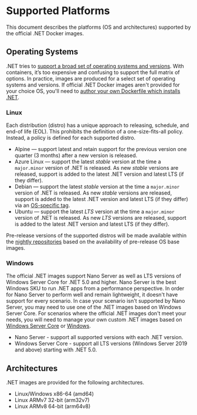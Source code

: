 # Supported Platforms

This document describes the platforms (OS and architectures) supported by the official .NET Docker images.

## Operating Systems

.NET tries to [support a broad set of operating systems and versions](https://github.com/dotnet/core/blob/master/os-lifecycle-policy.md). With containers, it’s too expensive and confusing to support the full matrix of options. In practice, images are produced for a select set of operating systems and versions. If official .NET Docker images aren't provided for your choice OS, you'll need to [author your own Dockerfile which installs .NET](scenarios/installing-dotnet.md).

### Linux

Each distribution (distro) has a unique approach to releasing, schedule, and end-of life (EOL). This prohibits the definition of a one-size-fits-all policy. Instead, a policy is defined for each supported distro.

- Alpine — support latest and retain support for the previous version one quarter (3 months) after a new version is released.
- Azure Linux — support the latest *stable* version at the time a `major.minor` version of .NET is released. As new *stable* versions are released, support is added to the latest .NET version and latest LTS (if they differ).
- Debian — support the latest *stable* version at the time a `major.minor` version of .NET is released. As new *stable* versions are released, support is added to the latest .NET version and latest LTS (if they differ) via an [OS-specific tag](supported-tags.md#os-tags-and-base-image-updates).
- Ubuntu — support the latest *LTS* version at the time a `major.minor` version of .NET is released. As new *LTS* versions are released, support is added to the latest .NET version and latest LTS (if they differ).

Pre-release versions of the supported distros will be made available within the [nightly repositories](https://github.com/dotnet/dotnet-docker/blob/nightly/README.md) based on the availability of pre-release OS base images.

### Windows

The official .NET images support Nano Server as well as LTS versions of Windows Server Core for .NET 5.0 and higher. Nano Server is the best Windows SKU to run .NET apps from a performance perspective. In order for Nano Server to perform well and remain lightweight, it doesn't have support for every scenario. In case your scenario isn't supported by Nano Server, you may need to use one of the .NET images based on Windows Server Core. For scenarios where the official .NET images don't meet your needs, you will need to manage your own custom .NET images based on [Windows Server Core](https://hub.docker.com/_/microsoft-windows-servercore) or [Windows](https://hub.docker.com/_/microsoft-windows).

- Nano Server - support all supported versions with each .NET version.
- Windows Server Core - support all LTS versions (Windows Server 2019 and above) starting with .NET 5.0.

## Architectures

.NET images are provided for the following architectures.

- Linux/Windows x86-64 (amd64)
- Linux ARMv7 32-bit (arm32v7)
- Linux ARMv8 64-bit (arm64v8)

